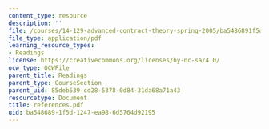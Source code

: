 ```yaml
---
content_type: resource
description: ''
file: /courses/14-129-advanced-contract-theory-spring-2005/ba5486891f5d1247ea986d5764d92195_references.pdf
file_type: application/pdf
learning_resource_types:
- Readings
license: https://creativecommons.org/licenses/by-nc-sa/4.0/
ocw_type: OCWFile
parent_title: Readings
parent_type: CourseSection
parent_uid: 85deb539-cd28-5378-0d84-31da68a71a43
resourcetype: Document
title: references.pdf
uid: ba548689-1f5d-1247-ea98-6d5764d92195
---
```

